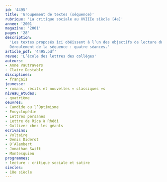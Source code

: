 ```yaml
---
id: '4495'
title: 'Groupement de textes (séquence)'
rubrique: 'La critique sociale au XVIIIe siècle [4e]'
annee: '2001'
magazine: '2001'
pages: '28'
description: 
  'Les textes proposés ici obéissent à l’un des objectifs de lecture du programme de quatrième qui est de « donner aux élèves des connaissances culturelles en les mettant en contact avec des textes littéraires devenus des références » et cela en « relation avec le programme d’histoire ». En effet, il s’agit de voir comment, afin d’échapper à la censure, les écrivains ont dû mettre en place un système d’écriture complexe pour formuler une critique de la société. Étudier ces textes de critique sociale du XVIIIe siècle, c’est entrevoir un texte derrière un autre. Pour cela, on amènera les élèves à reconnaître une double situation d’énonciation et à découvrir un texte argumentatif derrière une lettre exotique, un conte, un dialogue ou encore un texte didactique… Cet article reprend les instructions figurant dans l’Accompagnement des programmes de cinquième et de quatrième : « On fait apercevoir les procédés d’écriture de la distanciation critique : ironie, parodie, etc. » et adopte la démarche de la lecture analytique.
  Déroulement de la séquence : quatre séances.'
article_pdf: '4495.pdf'
revue: 'L’école des lettres des collèges'
auteurs:
- Anne Vautravers
- Claire Destable
disciplines:
- français
jeunesse:
- romans, récits et nouvelles « classiques »s
niveau_etudes:
- quatrième
oeuvres:
- Candide ou l’Optimisme
- Encyclopédie
- Lettres persanes
- Lettre de Rica à Rhédi
- Gulliver chez les géants
ecrivains:
- Voltaire
- Denis Diderot
- D’Alembert
- Jonathan Swift
- Montesquieu
programmes:
- lecture - critique sociale et satire
siecles:
- 18e siècle
---
```

